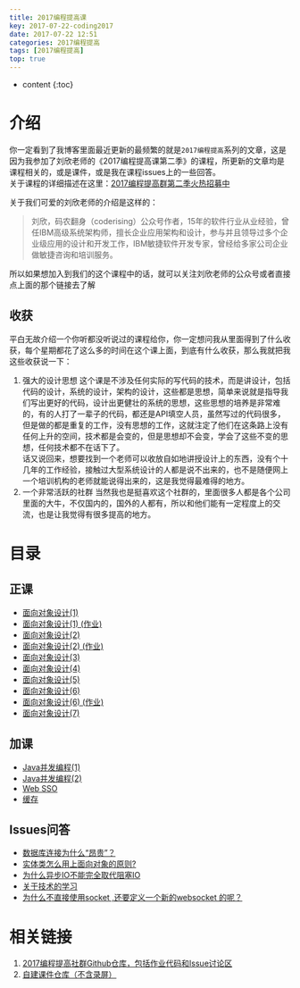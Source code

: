 ```yaml
---
title: 2017编程提高课
key: 2017-07-22-coding2017
date: 2017-07-22 12:51
categories: 2017编程提高
tags: [2017编程提高]
top: true
---
```


* content
{:toc}

# 介绍
你一定看到了我博客里面最近更新的最频繁的就是`2017编程提高`系列的文章，这是因为我参加了刘欣老师的《2017编程提高课第二季》的课程，所更新的文章均是课程相关的，或是课件，或是我在课程issues上的一些回答。  
关于课程的详细描述在这里：[2017编程提高群第二季火热招募中](https://mp.weixin.qq.com/s/M9bp-M4SmNOSikMj6FoW-A)

关于我们可爱的刘欣老师的介绍是这样的：  
> 刘欣，码农翻身（coderising）公众号作者，15年的软件行业从业经验，曾任IBM高级系统架构师，擅长企业应用架构和设计，参与并且领导过多个企业级应用的设计和开发工作，IBM敏捷软件开发专家，曾经给多家公司企业做敏捷咨询和培训服务。

所以如果想加入到我们的这个课程中的话，就可以关注刘欣老师的公众号或者直接点上面的那个链接去了解

## 收获
平白无故介绍一个你听都没听说过的课程给你，你一定想问我从里面得到了什么收获，每个星期都花了这么多的时间在这个课上面，到底有什么收获，那么我就把我这些收获说一下：
1. 强大的设计思想
这个课是不涉及任何实际的写代码的技术，而是讲设计，包括代码的设计，系统的设计，架构的设计，这些都是思想，简单来说就是指导我们写出更好的代码，设计出更健壮的系统的思想，这些思想的培养是非常难的，有的人打了一辈子的代码，都还是API填空人员，虽然写过的代码很多，但是做的都是重复的工作，没有思想的工作，这就注定了他们在这条路上没有任何上升的空间，技术都是会变的，但是思想却不会变，学会了这些不变的思想，任何技术都不在话下了。  
话又说回来，想要找到一个老师可以收放自如地讲授设计上的东西，没有个十几年的工作经验，接触过大型系统设计的人都是说不出来的，也不是随便网上一个培训机构的老师就能说得出来的，这是我觉得最难得的地方。
2. 一个非常活跃的社群
当然我也是挺喜欢这个社群的，里面很多人都是各个公司里面的大牛，不仅国内的，国外的人都有，所以和他们能有一定程度上的交流，也是让我觉得有很多提高的地方。

# 目录
## 正课
- [面向对象设计(1) ](http://lanyuanxiaoyao.com/2017/06/14/ood-1/)
- [面向对象设计(1) (作业) ](http://lanyuanxiaoyao.com/2017/06/15/srp/)
- [面向对象设计(2) ](http://lanyuanxiaoyao.com/2017/06/18/ocp/)
- [面向对象设计(2) (作业) ](http://lanyuanxiaoyao.com/2017/06/19/ocp-homework/)
- [面向对象设计(3) ](http://lanyuanxiaoyao.com/2017/06/26/ood-3/)
- [面向对象设计(4)](http://lanyuanxiaoyao.com/2017/07/04/ood-4/)
- [面向对象设计(5) ](http://lanyuanxiaoyao.com/2017/07/10/ood-5/)
- [面向对象设计(6) ](http://lanyuanxiaoyao.com/2017/07/20/design-pattern-1/)
- [面向对象设计(6) (作业) ](http://lanyuanxiaoyao.com/2017/07/21/builder-homework/)
- [面向对象设计(7)](http://lanyuanxiaoyao.com/2017/08/31/pattern-design-2/)
## 加课
- [Java并发编程(1) ](http://lanyuanxiaoyao.com/2017/06/15/concurrent-program/)
- [Java并发编程(2)](http://lanyuanxiaoyao.com/2017/06/21/concurrent-program-2/)
- [Web SSO ](http://lanyuanxiaoyao.com/2017/07/07/sso/)
- [缓存](http://lanyuanxiaoyao.com/2017/07/21/cache/)
## Issues问答
- [数据库连接为什么“昂贵”？](http://lanyuanxiaoyao.com/2017/06/25/why-database-connection-expensive/)
- [实体类怎么用上面向对象的原则?](http://lanyuanxiaoyao.com/2017/06/25/how-class-use-ood/)
- [为什么异步IO不能完全取代阻塞IO](http://lanyuanxiaoyao.com/2017/06/26/block-vs-unblock/)
- [关于技术的学习](http://lanyuanxiaoyao.com/2017/07/12/about-study/)
- [为什么不直接使用socket ,还要定义一个新的websocket 的呢？](http://lanyuanxiaoyao.com/2017/07/22/websocket-socket/)

# 相关链接
1. [2017编程提高社群Github仓库，包括作业代码和Issue讨论区](https://github.com/onlyliuxin/coding2017)
2. [自建课件仓库（不含录屏）](https://github.com/lanyuanxiaoyao/2017CodingDocument)
